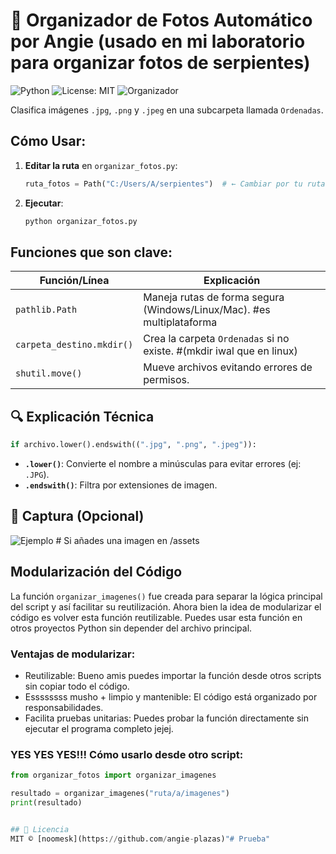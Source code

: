 # 🐍 Organizador de Fotos Automático por Angie (usado en mi laboratorio para organizar fotos de serpientes)

![Python](https://img.shields.io/badge/Python-3.10+-blue?logo=python)
![License: MIT](https://img.shields.io/badge/License-MIT-green.svg)
![Organizador](https://img.shields.io/badge/🐍-organizador%20de%20fotos-yellow)


Clasifica imágenes `.jpg`, `.png` y `.jpeg` en una subcarpeta llamada `Ordenadas`.

##  Cómo Usar:
1. **Editar la ruta** en `organizar_fotos.py`:
   ```python
   ruta_fotos = Path("C:/Users/A/serpientes")  # ← Cambiar por tu ruta
   ```
2. **Ejecutar**:
   ```bash
   python organizar_fotos.py
   ```

##  Funciones que son clave:
| Función/Línea           | Explicación                                                                 |
|-------------------------|-----------------------------------------------------------------------------|
| `pathlib.Path`          | Maneja rutas de forma segura (Windows/Linux/Mac).           #es multiplataforma               |
| `carpeta_destino.mkdir()` | Crea la carpeta `Ordenadas` si no existe. #(mkdir iwal que en linux)                               |
| `shutil.move()`         | Mueve archivos evitando errores de permisos.                               |

## 🔍 Explicación Técnica
```python
if archivo.lower().endswith((".jpg", ".png", ".jpeg")):
```
- **`.lower()`**: Convierte el nombre a minúsculas para evitar errores (ej: `.JPG`).
- **`.endswith()`**: Filtra por extensiones de imagen.

## 📸 Captura (Opcional)
![Ejemplo](assets/captura.png)  # Si añades una imagen en /assets

##  Modularización del Código

La función `organizar_imagenes()` fue creada para separar la lógica principal del script y así facilitar su 
reutilización. Ahora bien  la idea de modularizar el código es volver esta función reutilizable. 
Puedes usar esta función en otros proyectos Python sin depender del archivo principal.

###  Ventajas de modularizar:
- Reutilizable: Bueno amis puedes importar la función desde otros scripts sin copiar todo el código.
- Essssssss musho + limpio y mantenible: El código está organizado por responsabilidades.
- Facilita pruebas unitarias: Puedes probar la función directamente sin ejecutar el programa completo jejej.

### YES YES YES!!! Cómo usarlo desde otro script:
```python
from organizar_fotos import organizar_imagenes

resultado = organizar_imagenes("ruta/a/imagenes")
print(resultado)


## 📄 Licencia
MIT © [noomesk](https://github.com/angie-plazas)"# Prueba" 
